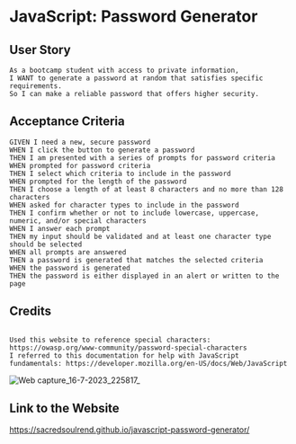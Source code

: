 # JavaScript: Password Generator

## User Story

```
As a bootcamp student with access to private information, 
I WANT to generate a password at random that satisfies specific requirements.
So I can make a reliable password that offers higher security.
```

## Acceptance Criteria

```
GIVEN I need a new, secure password
WHEN I click the button to generate a password
THEN I am presented with a series of prompts for password criteria
WHEN prompted for password criteria
THEN I select which criteria to include in the password
WHEN prompted for the length of the password
THEN I choose a length of at least 8 characters and no more than 128 characters
WHEN asked for character types to include in the password
THEN I confirm whether or not to include lowercase, uppercase, numeric, and/or special characters
WHEN I answer each prompt
THEN my input should be validated and at least one character type should be selected
WHEN all prompts are answered
THEN a password is generated that matches the selected criteria
WHEN the password is generated
THEN the password is either displayed in an alert or written to the page
```

## Credits

```

Used this website to reference special characters: https://owasp.org/www-community/password-special-characters
I referred to this documentation for help with JavaScript fundamentals: https://developer.mozilla.org/en-US/docs/Web/JavaScript
```

![Web capture_16-7-2023_225817_](https://github.com/SacredSoulrend/javascript-password-generator/assets/131583357/c1e9e079-46df-4cc6-8672-35644268a4bb)


## Link to the Website

https://sacredsoulrend.github.io/javascript-password-generator/
